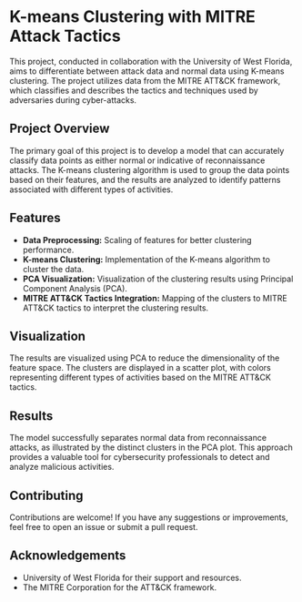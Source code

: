 
# K-means Clustering with MITRE Attack Tactics

This project, conducted in collaboration with the University of West Florida, aims to differentiate between attack data and normal data using K-means clustering. The project utilizes data from the MITRE ATT&CK framework, which classifies and describes the tactics and techniques used by adversaries during cyber-attacks.

## Project Overview

The primary goal of this project is to develop a model that can accurately classify data points as either normal or indicative of reconnaissance attacks. The K-means clustering algorithm is used to group the data points based on their features, and the results are analyzed to identify patterns associated with different types of activities.

## Features

- **Data Preprocessing:** Scaling of features for better clustering performance.
- **K-means Clustering:** Implementation of the K-means algorithm to cluster the data.
- **PCA Visualization:** Visualization of the clustering results using Principal Component Analysis (PCA).
- **MITRE ATT&CK Tactics Integration:** Mapping of the clusters to MITRE ATT&CK tactics to interpret the clustering results.

## Visualization

The results are visualized using PCA to reduce the dimensionality of the feature space. The clusters are displayed in a scatter plot, with colors representing different types of activities based on the MITRE ATT&CK tactics.

## Results

The model successfully separates normal data from reconnaissance attacks, as illustrated by the distinct clusters in the PCA plot. This approach provides a valuable tool for cybersecurity professionals to detect and analyze malicious activities.

## Contributing

Contributions are welcome! If you have any suggestions or improvements, feel free to open an issue or submit a pull request.

## Acknowledgements

- University of West Florida for their support and resources.
- The MITRE Corporation for the ATT&CK framework.
